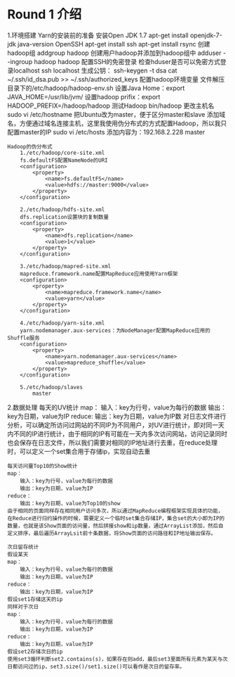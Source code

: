 # Round 1 介绍
1.环境搭建
	Yarn的安装前的准备
		安装Open JDK 1.7
			apt-get install openjdk-7-jdk
			java-version
		OpenSSH
			apt-get install ssh
			apt-get install rsync
		创建hadoop组
			addgroup hadoop
		创建用户hadoop并添加到hadoop组中
			adduser --ingroup hadoop hadoop
		配置SSH的免密登录
			检查hduser是否可以免密方式登录localhost
			ssh localhost
		生成公钥：
			ssh-keygen -t dsa
			cat ~/.ssh/id_dsa.pub >>  ~/.ssh/authorized_keys
		配置hadoop环境变量
			文件解压目录下的/etc/hadoop/hadoop-env.sh
			设置Java Home：export JAVA_HOME=/usr/lib/jvm/
			设置hadoop prifix：export HADOOP_PREFIX=/hadoop/hadoop
		测试Hadoop
			bin/hadoop
		更改主机名
			sudo vi /etc/hostname
			把Ubuntu改为master，便于区分master和slave
		添加域名，方便通过域名连接主机，这里我使用伪分布式的方式配置Hadoop，所以我只配置master的IP
			sudo vi /etc/hosts
			添加内容为：192.168.2.228 master
			
	Hadoop的伪分布式
		1./etc/hadoop/core-site.xml
		fs.defaultFS配置NameNode的URI
		<configuration>
			<property>
				<name>fs.defaultFS</name>
				<value>hdfs://master:9000</value>
			</property>
		</configuration>
		
		2./etc/hadoop/hdfs-site.xml
		dfs.replication设置块的复制数量
		<configuration>
			<property>
				<name>dfs.replication</name>
				<value>1</value>
			</property>
		</configuration>
		
		3./etc/hadoop/mapred-site.xml
		mapreduce.framework.name配置MapReduce应用使用Yarn框架
		<configuration>
			<property>
				<name>mapreduce.framework.name</name>
				<value>yarn</value>
			</property>
		</configuration>
		
		4./etc/hadoop/yarn-site.xml
		yarn.nodemanager.aux-services：为NodeManager配置MapReduce应用的Shuffle服务
		<configuration>
			<property>
				<name>yarn.nodemanager.aux-services</name>
				<value>mapreduce_shuffle</value>
			</property>
		</configuration>
		
		5./etc/hadoop/slaves
			master
		
2.数据处理
	每天的UV统计
	map：
		输入：key为行号，value为每行的数据
		输出：key为日期，value为IP
	reduce:
		输出：key为日期，value为IP数
	对日志文件进行分析，可以确定所访问过网站的不同IP为不同用户，对UV进行统计，即对同一天内不同的IP进行统计，由于相同的IP有可能在一天内多次访问网站，访问记录同时也会保存在日志文件，所以我们需要对相同的IP地址进行去重，在reduce处理时，可以定义一个set集合用于存储ip，实现自动去重
	
	每天访问量Top10的Show统计
	map：
		输入：key为行号，value为每行的数据
		输出：key为日期，value为IP
	reduce：
		输出：key为日期，value为Top10的show
	由于相同的页面同样存在相同用户访问多次，所以通过MapReduce编程框架实现具体的功能，在Reduce进行归约操作的时候，需要定义一个临时set集合存储IP，集合set的大小即为IP的数量，也就是该Show页面的访问量，然后拼接show和ip数量，通过ArrayList添加，然后自定义排序，最后遍历ArrayLsit前十条数据，将Show页面的访问路径和IP地址输出保存。
	
	次日留存统计
	假设某天
	map：
		输入：key为行号，value为每行的数据
		输出：key为日期，value为IP
	reduce：
		输出：key为日期，value为IP
	假设set1存储这天的ip
	同样对于次日
	map：
		输入：key为行号，value为每行的数据
		输出：key为日期，value为IP
	reduce：
		输出：key为日期，value为IP
	假设set2存储次日的ip
	使用set3循环判断set2.contains(s)，如果存在则add，最后set3里面所有元素为某天与次日都访问过的ip，set3.size()/set1.size()可以看作是次日的留存率。
	
	
	
	
	
	
	
	
	
	
	
	
	
	
